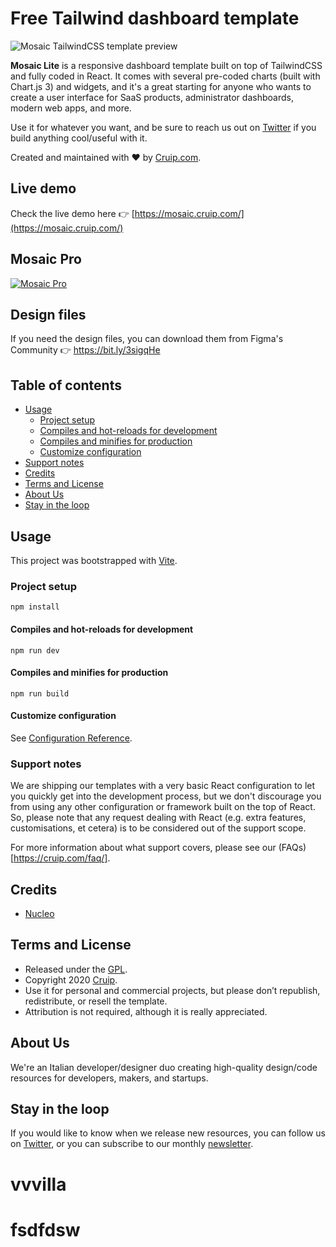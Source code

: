 # Free Tailwind dashboard template

![Mosaic TailwindCSS template preview](https://github.com/cruip/tailwind-dashboard-template/assets/2683512/d252e308-8869-4b70-bce8-bb44071f8b2e)

**Mosaic Lite** is a responsive dashboard template built on top of TailwindCSS and fully coded in React. It comes with several pre-coded charts (built with Chart.js 3) and widgets, and it's a great starting for anyone who wants to create a user interface for SaaS products, administrator dashboards, modern web apps, and more.

Use it for whatever you want, and be sure to reach us out on [Twitter](https://twitter.com/Cruip_com) if you build anything cool/useful with it.

Created and maintained with ❤️ by [Cruip.com](https://cruip.com/).

## Live demo

Check the live demo here 👉️ [https://mosaic.cruip.com/](https://mosaic.cruip.com/)

## Mosaic Pro

[![Mosaic Pro](https://user-images.githubusercontent.com/2683512/151177026-3d063355-976d-4fdb-a5ed-9c1501c58af2.png)](https://cruip.com/mosaic/)

## Design files

If you need the design files, you can download them from Figma's Community 👉 https://bit.ly/3sigqHe

## Table of contents

* [Usage](#usage)
  * [Project setup](#project-setup)
  * [Compiles and hot-reloads for development](#compiles-and-hot-reloads-for-development)
  * [Compiles and minifies for production](#compiles-and-minifies-for-production)
  * [Customize configuration](#customize-configuration)
* [Support notes](#support-notes)            
* [Credits](#credits)
* [Terms and License](#terms-and-license)
* [About Us](#about-us)
* [Stay in the loop](#stay-in-the-loop)

## Usage

This project was bootstrapped with [Vite](https://vitejs.dev/).

### Project setup
```
npm install
```

#### Compiles and hot-reloads for development
```
npm run dev
```

#### Compiles and minifies for production
```
npm run build
```

#### Customize configuration
See [Configuration Reference](https://vitejs.dev/guide/).

### Support notes
We are shipping our templates with a very basic React configuration to let you quickly get into the development process, but we don't discourage you from using any other configuration or framework built on the top of React. So, please note that any request dealing with React (e.g. extra features, customisations, et cetera) is to be considered out of the support scope.

For more information about what support covers, please see our (FAQs)[https://cruip.com/faq/].

## Credits

- [Nucleo](https://nucleoapp.com/)

## Terms and License

- Released under the [GPL](https://www.gnu.org/licenses/gpl-3.0.html).
- Copyright 2020 [Cruip](https://cruip.com/).
- Use it for personal and commercial projects, but please don’t republish, redistribute, or resell the template.
- Attribution is not required, although it is really appreciated.

## About Us

We're an Italian developer/designer duo creating high-quality design/code resources for developers, makers, and startups.

## Stay in the loop

If you would like to know when we release new resources, you can follow us on [Twitter](https://twitter.com/Cruip_com), or you can subscribe to our monthly [newsletter](https://cruip.com/#subscribe).
# vvvilla
# fsdfdsw
